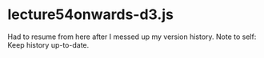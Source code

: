 # lecture54onwards-d3.js
Had to resume from here after I messed up my version history. Note to self: Keep history up-to-date.
